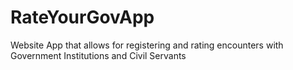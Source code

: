 # RateYourGovApp
Website App that allows for registering and rating encounters with Government Institutions and Civil Servants
